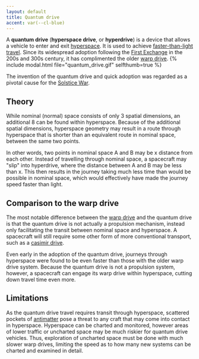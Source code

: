 ```yaml
---
layout: default
title: Quantum drive
accent: var(--cl-blue)
---
```

A **quantum drive** (**hyperspace drive**, or **hyperdrive**) is a device that allows a vehicle to
enter and exit [hyperspace](Hyperspace.html). It is used to achieve
[faster-than-light travel](Faster-than-light_travel.html). Since its widespread adoption following
the [First Exchange](First_Exchange.html) in the 200s and 300s century, it has complimented the
older [warp drive](Warp_drive.html).
{% include modal.html file="quantum_drive.gif" selfthumb=true %}

The invention of the quantum drive and quick adoption was regarded as a pivotal cause for the
[Solstice War](Solstice_War.html).

## Theory 
While nominal (normal) space consists of only 3 spatial dimensions, an additional 8 can be
found within hyperspace. Because of the additional spatial dimensions, hyperspace geometry may
result in a route through hyperspace that is shorter than an equivalent route in nominal space,
between the same two points.

In other words, two points in nominal space <sr>A</sr> and <sr>B</sr> may be <sr>x</sr> distance
from each other. Instead of travelling through nominal space, a spacecraft may "slip" into
hyperdrive, where the distance between <sr>A</sr> and <sr>B</sr> may be less than <sr>x</sr>. This
then results in the journey taking much less time than would be possible in nominal space,
which would effectively have made the journey speed faster than light.

## Comparison to the warp drive
The most notable difference between the [warp drive](Warp_drive.html) and the quantum drive is
that the quantum drive is not actually a propulsion mechanism, instead only facilitating the transit
between nominal space and hyperspace. A spacecraft will still require some other form of more
conventional transport, such as a [casimir drive](Casimir_drive.html).

Even early in the adoption of the quantum drive, journeys through hyperspace were found to be even
faster than those with the older warp drive system. Because the quantum drive is not a propulsion
system, however, a spacecraft can engage its warp drive within hyperspace, cutting down travel time
even more.

## Limitations
As the quantum drive travel requires transit through hyperspace, scattered pockets of
[antimatter](Antimatter.html) pose a threat to any craft that may come into contact in hyperspace.
Hyperspace can be charted and monitored, however areas of lower traffic or uncharted space may be
much riskier for quantum drive vehicles. Thus, exploration of uncharted space must be done with
much slower warp drives, limiting the speed as to how many new systems can be charted and examined
in detail.
